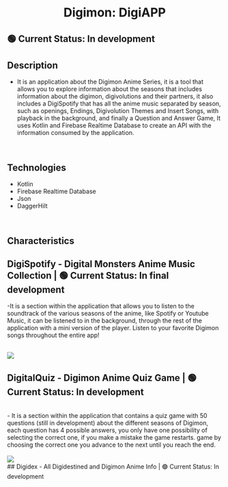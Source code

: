 <div align="center">
<h1 align="center">Digimon: DigiAPP</h1>
</div>

## 🟢 Current Status: In development



## Description

- It is an application about the Digimon Anime Series, it is a tool that allows you to explore information about the seasons that includes information about the digimon, digivolutions and their partners, it also includes a DigiSpotify that has all the anime music separated by season, such as openings, Endings, Digivolution Themes and Insert Songs, with playback in the background, and finally a Question and Answer Game, It uses Kotlin and Firebase Realtime Database to create an API with the information consumed by the application.
</br>


## Technologies
- Kotlin
- Firebase Realtime Database
- Json
- DaggerHilt

</br>

## Characteristics
## DigiSpotify - Digital Monsters Anime Music Collection |  🟢 Current Status: In final development

-It is a section within the application that allows you to listen to the soundtrack of the various seasons of the anime, like Spotify or Youtube Music, it can be listened to in the background, through the rest of the application with a mini version of the player. Listen to your favorite Digimon songs throughout the entire app!
</br>
</br>

<img  align="center" src="https://i.imgur.com/yd9DgJQ.png">
</br>

## DigitalQuiz - Digimon Anime Quiz Game |  🟢 Current Status: In development
</br>
- It is a section within the application that contains a quiz game with 50 questions (still in development) about the different seasons of Digimon, each question has 4 possible answers, you only have one possibility of selecting the correct one, if you make a mistake the game restarts. game by choosing the correct one you advance to the next until you reach the end.
</br>
</br>
<img  align="center" src="https://i.imgur.com/uJ46Xxu.png">
</br>
## Digidex -  All Digidestined and Digimon Anime Info |  🟢 Current Status: In development


